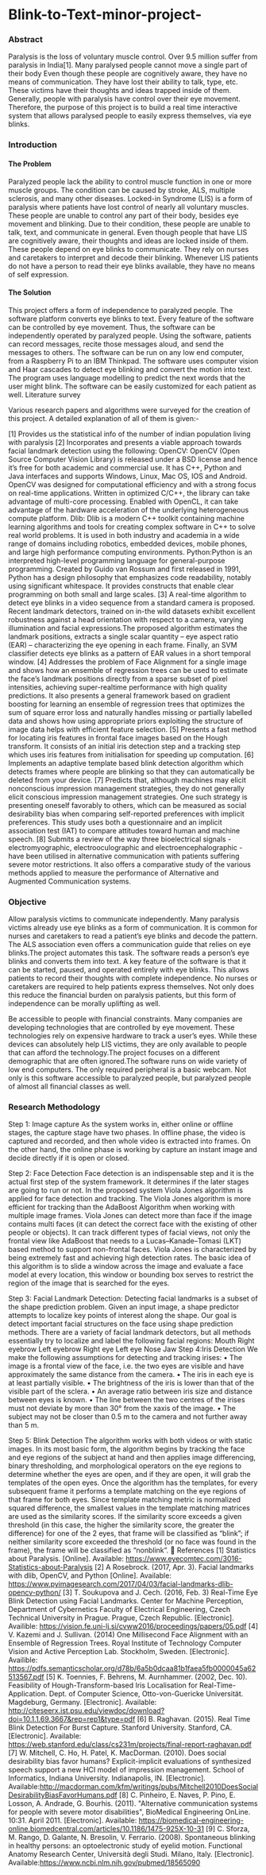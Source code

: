 # Blink-to-Text-minor-project-
<h3>Abstract</h3
<p>Paralysis is the loss of voluntary muscle control. Over 9.5 million suffer from paralysis in India[1]. Many paralysed people cannot move a single part of their body Even though these people are cognitively aware, they have no means of communication. They have lost their ability to talk, type, etc. These victims have their thoughts and ideas trapped inside of them. Generally, people with paralysis have control over their eye movement. Therefore, the purpose of this project is to build a real time interactive system that allows paralysed people to easily express themselves, via eye blinks.</p>

<h3>Introduction</h3>

<h4>The Problem</h4>
<p>Paralyzed people lack the ability to control muscle function in one or more muscle groups. The condition can be caused by stroke, ALS, multiple sclerosis, and many other diseases. Locked-in Syndrome (LIS) is a form of paralysis where patients have lost control of nearly all voluntary muscles. These people are unable to control any part of their body, besides eye movement and blinking. Due to their condition, these people are unable to talk, text, and communicate in general. Even though people that have LIS are cognitively aware, their thoughts and ideas are locked inside of them. These people depend on eye blinks to communicate. They rely on nurses and caretakers to interpret and decode their blinking. Whenever LIS patients do not have a person to read their eye blinks available, they have no means of self expression.</p>

<h4>The Solution</h4>
<p>This project offers a form of independence to paralyzed people. The software platform converts eye blinks to text. Every feature of the software can be controlled by eye movement. Thus, the software can be independently operated by paralyzed people. Using the software, patients can record messages, recite those messages aloud, and send the messages to others. The software can be run on any low end computer, from a Raspberry Pi to an IBM Thinkpad. The software uses computer vision and Haar cascades to detect eye blinking and convert the motion into text. The program uses language modelling to predict the next words that the user might blink. The software can be easily customized for each patient as well.
Literature survey<p>
Various research papers and algorithms were surveyed for the creation of this project.
A detailed explanation of all of them is given:-

[1] Provides us the statistical info of the number of indian population living with paralysis
[2] Incorporates and presents a viable approach towards facial landmark detection using the following:
OpenCV: OpenCV (Open Source Computer Vision Library) is released under a BSD license and hence it’s free for both academic and commercial use. It has C++, Python and Java interfaces and supports Windows, Linux, Mac OS, IOS and Android. OpenCV was designed for computational efficiency and with a strong focus on real-time applications. Written in optimized C/C++, the library can take advantage of multi-core processing. Enabled with OpenCL, it can take advantage of the hardware acceleration of the underlying heterogeneous compute platform.
Dlib: Dlib is a modern C++ toolkit containing machine learning algorithms and tools for creating complex software in C++ to solve real world problems. It is used in both industry and academia in a wide range of domains including robotics, embedded devices, mobile phones, and large high performance computing environments.
Python:Python is an interpreted high-level programming language for general-purpose programming. Created by Guido van Rossum and first released in 1991, Python has a design philosophy that emphasizes code readability, notably using significant whitespace. It provides constructs that enable clear programming on both small and large scales.
[3] A real-time algorithm to detect eye blinks in a video sequence from a standard camera is proposed. Recent landmark detectors, trained on in-the wild datasets exhibit excellent robustness against a head orientation with respect to a camera, varying illumination and facial expressions.The proposed algorithm estimates the landmark positions, extracts a single scalar quantity – eye aspect ratio (EAR) – characterizing the eye opening in each frame. Finally, an SVM classifier detects eye blinks as a pattern of EAR values in a short temporal window.
[4] Addresses the problem of Face Alignment for a single image and shows how an ensemble of regression trees can be used to estimate the face’s landmark positions directly from a sparse subset of pixel intensities, achieving super-realtime performance with high quality predictions. It also presents a general framework based on gradient boosting for learning an ensemble of regression trees that optimizes the sum of square error loss and naturally handles missing or partially labelled data and shows how using appropriate priors exploiting the structure of image data helps with efficient feature selection.
[5] Presents a fast method for locating iris features in frontal face images based on the Hough transform. It consists of an initial iris detection step and a tracking step which uses iris features from initialisation for speeding up computation.
[6] Implements an adaptive template­ based blink detection algorithm which detects frames where people are blinking so that they can automatically be deleted from your device.
[7] Predicts that, although machines may elicit nonconscious impression management strategies, they do not generally elicit conscious impression management strategies. One such strategy is presenting oneself favorably to others, which can be measured as social desirability bias when comparing self-reported preferences with implicit preferences. This study uses both a questionnaire and an implicit association test (IAT) to compare attitudes toward human and machine speech.
[8] Submits a review of the way three bioelectrical signals - electromyographic, electrooculographic and electroencephalographic - have been utilised in alternative communication with patients suffering severe motor restrictions. It also offers a comparative study of the various methods applied to measure the performance of Alternative and Augmented Communication systems.


<h3>Objective</h3>
<p>Allow paralysis victims to communicate independently.
Many paralysis victims already use eye blinks as a form of communication. It is common for nurses and caretakers to read a patient’s eye blinks and decode the pattern. The ALS association even offers a communication guide that relies on eye blinks.The project automates this task. The software reads a person’s eye blinks and converts them into text. A key feature of the software is that it can be started, paused, and operated entirely with eye blinks. This allows patients to record their thoughts with complete independence. No nurses or caretakers are required to help patients express themselves. Not only does this reduce the financial burden on paralysis patients, but this form of independence can be morally uplifting as well.</p>

<p>Be accessible to people with financial constraints.
Many companies are developing technologies that are controlled by eye movement. These technologies rely on expensive hardware to track a user’s eyes. While these devices can absolutely help LIS victims, they are only available to people that can afford the technology.The project focuses on a different demographic that are often ignored.The software runs on wide variety of low end computers. The only required peripheral is a basic webcam. Not only is this software accessible to paralyzed people, but paralyzed people of almost all financial classes as well.</p>

<h3>Research Methodology</h3>
Step 1: Image capture
As the system works in, either online or offline stages, the capture stage have two phases. In offline phase, the video is captured and recorded, and then whole video is extracted into frames. On the other hand, the online phase is working by capture an instant image and decide directly if it is open or closed.

Step 2: Face Detection
Face detection is an indispensable step and it is the actual first step of the system framework. It determines if the later stages are going to run or not. In the proposed system Viola Jones algorithm is applied for face detection and tracking. The Viola Jones algorithm is more efficient for tracking than the AdaBoost Algorithm when working with multiple image frames. Viola Jones can detect more than face if the image contains multi faces (it can detect the correct face with the existing of other people or objects). It can track different types of facial views, not only the frontal view like AdaBoost that needs to a Lucas–Kanade–Tomasi (LKT) based method to support non-frontal faces. Viola Jones is characterized by being extremely fast and achieving high detection rates. The basic idea of this algorithm is to slide a window across the image and evaluate a face model at every location, this window or bounding box serves to restrict the region of the image that is searched for the eyes.

Step 3: Facial Landmark Detection:
Detecting facial landmarks is a subset of the shape prediction problem. Given an input image, a shape predictor attempts to localize key points of interest along the shape.
Our goal is detect important facial structures on the face using shape prediction methods.
There are a variety of facial landmark detectors, but all methods essentially try to localize and label the following facial regions:
Mouth
Right eyebrow
Left eyebrow
Right eye
Left eye
Nose
Jaw
Step 4:Iris Detection
We make the following assumptions for detecting and tracking irises:
• The image is a frontal view of the face, i.e. the two eyes are visible and have approximately the same distance from the camera.
• The iris in each eye is at least partially visible. • The brightness of the iris is lower than that of the visible part of the sclera.
• An average ratio between iris size and distance between eyes is known. • The line between the two centres of the irises must not deviate by more than 30° from the xaxis of the image.
• The subject may not be closer than 0.5 m to the camera and not further away than 5 m.

Step 5: Blink Detection
The algorithm works with both videos or with static images. In its most basic form, the algorithm begins by tracking the face and eye regions of the subject at hand and then applies image differencing, binary thresholding, and morphological operators on the eye regions to determine whether the eyes are open, and if they are open, it will grab the templates of the open eyes. Once the algorithm has the templates, for every subsequent frame it performs a template matching on the eye regions of that frame for both eyes. Since template matching metric is normalized squared­ difference, the smallest values in the template matching matrices are used as the similarity scores. If the similarity score exceeds a given threshold (in this case, the higher the similarity score, the greater the difference) for one of the 2 eyes, that frame will be classified as “blink”; if neither similarity score exceeded the threshold (or no face was found in the frame), the frame will be classified as “non­blink”.

References
[1] Statistics about Paralysis. [Online]. Available: https://www.eyecomtec.com/3016-Statistics-about-Paralysis
[2] A Rosebrock. (2017, Apr. 3). Facial landmarks with dlib, OpenCV, and Python [Online]. Available: https://www.pyimagesearch.com/2017/04/03/facial-landmarks-dlib-opencv-python/
[3] T. Soukupova and J. Cech. (2016, Feb. 3) Real-Time Eye Blink Detection using Facial Landmarks. Center for Machine Perception, Department of Cybernetics Faculty of Electrical Engineering, Czech Technical University in Prague. Prague, Czech Republic. [Electronic]. Availible: https://vision.fe.uni-lj.si/cvww2016/proceedings/papers/05.pdf
[4] V. Kazemi and J. Sullivan. (2014) One Millisecond Face Alignment with an Ensemble of Regression Trees. Royal Institute of Technology Computer Vision and Active Perception Lab. Stockholm, Sweden. [Electronic]. Availible: https://pdfs.semanticscholar.org/d78b/6a5b0dcaa81b1faea5fb0000045a62513567.pdf
[5] K. Toennies, F. Behrens, M. Aurnhammer. (2002, Dec. 10). Feasibility of Hough-Transform-based Iris Localisation for Real-Time-Application. Dept. of Computer Science, Otto-von-Guericke Universität. Magdeburg, Germany. [Electronic]. Available: http://citeseerx.ist.psu.edu/viewdoc/download?doi=10.1.1.69.3667&rep=rep1&type=pdf
[6] B. Raghavan. (2015). Real Time Blink Detection For Burst Capture. Stanford University. Stanford, CA. [Electronic]. Available: https://web.stanford.edu/class/cs231m/projects/final-report-raghavan.pdf
[7] W. Mitchell, C. Ho, H. Patel, K. MacDorman. (2010). Does social desirability bias favor humans? Explicit-implicit evaluations of synthesized speech support a new HCI model of impression management. School of Informatics, Indiana University. Indianapolis, IN. [Electronic]. Available:http://macdorman.com/kfm/writings/pubs/Mitchell2010DoesSocialDesirabilityBiasFavorHumans.pdf
[8] C. Pinheiro, E. Naves, P. Pino, E. Losson, A. Andrade, G. Bourhis. (2011). "Alternative communication systems for people with severe motor disabilities", BioMedical Engineering OnLine. 10:31. April 2011. [Electronic]. Available: https://biomedical-engineering-online.biomedcentral.com/articles/10.1186/1475-925X-10-31
[9] C. Sforza, M. Rango, D. Galante, N. Bresolin, V. Ferrario. (2008). Spontaneous blinking in healthy persons: an optoelectronic study of eyelid motion. Functional Anatomy Research Center, Università degli Studi. Milano, Italy. [Electronic]. Available:https://www.ncbi.nlm.nih.gov/pubmed/18565090
